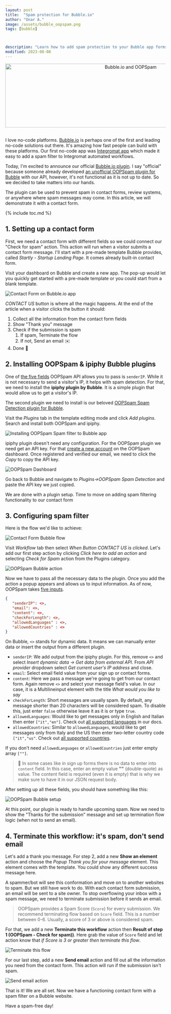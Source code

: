 ```yaml
---
layout: post
title:  "Spam protection for Bubble.io"
author: "Onar A."
image: /assets/bubble_oopspam.png
tags: [bubble]



description: "Learn how to add spam protection to your Bubble app forms."
modified: 2023-08-08
---
```

<center>
<a href="https://bubble.io/plugin/oopspam-spam-detection-1582908608700x936823858020745200">
<img width="772" style="height: 200px;object-fit: cover;" alt="Bubble.io and OOPSpam" src="/blog/assets/bubble_oopspam.png">
</a>
</center>
<br/>

I love no-code platforms. [Bubble.io](https://bubble.io) is perhaps one of the first and leading no-code solutions out there. It's amazing how fast people can build with these platforms. Our first no-code app was [Integromat app](https://www.integromat.com/en/integrations/oopspam-anti-spam) which made it easy to add a spam filter to Integromat automated workflows.

Today, I'm excited to announce our official [Bubble.io plugin](https://bubble.io/plugin/oopspam-spam-detection-1582908608700x936823858020745200). I say "official" because someone already developed [an unofficial OOPSpam plugin for Bubble](https://bubble.io/plugin/spam-detector-1554559198145x811832585896591400) with our API, however, it's not functional as it is not up to date. So we decided to take matters into our hands.

The plugin can be used to prevent spam in contact forms, review systems, or anywhere where spam messages may come. In this article, we will demonstrate it with a contact form.

{% include toc.md %}

## 1. Setting up a contact form

First, we need a contact form with different fields so we could connect our "Check for spam" action. This action will run when a visitor submits a contact form message. I'll start with a pre-made template Bubble provides, called *Startly - Startup Landing Page*. It comes already built-in contact form.

Visit your dashboard on Bubble and create a new app. The pop-up would let you quickly get started with a pre-made template or you could start from a blank template.

![Contact Form on Bubble.io app](/blog/assets/posts/bubbleio-oopspam/cf.png "Contact Form on Bubble.io app")

*CONTACT US* button is where all the magic happens. At the end of the article when a visitor clicks the button it should:

1. Collect all the information from the contact form fields
2. Show "Thank you" message
3. Check if the submission is spam
    1. If spam, Terminate the flow
    2. If not, Send an email ✉️
4. Done 🎉

## 2. Installing OOPSpam & ipiphy Bubble plugins

One of [the five fields](https://www.oopspam.com/docs/#request-body-parameters) OOPSpam API allows you to pass is ```senderIP```.  While it is not necessary to send a visitor's IP, it helps with spam detection. For that, we need to install the **ipiphy plugin by Bubble**. It is a simple plugin that would allow us to get a visitor's IP.

The second plugin we need to install is our beloved [OOPSpam Spam Detection plugin for Bubble](https://bubble.io/plugin/oopspam-spam-detection-1582908608700x936823858020745200).

Visit the *Plugins* tab in the template editing mode and click *Add plugins*. Search and install both OOPSpam and ipiphy.

![Installing OOPSpam Spam filter to Bubble app](/blog/assets/posts/bubbleio-oopspam/oopspam-plugin.png "Installing OOPSpam Spam filter to Bubble app")

ipiphy plugin doesn't need any configuration. For the OOPSpam plugin we need get an API key. For that [create a new account](https://app.oopspam.com/Identity/Account/Register) on the OOPSpam dashboard. Once registered and verified our email, we need to click the *Copy* to copy the API key.

![OOPSpam Dashboard](/blog/assets/posts/bubbleio-oopspam/oopspam-dash.png "OOPSpam Dashboard")

Go back to Bubble and navigate to *Plugins->OOPSpam Spam Detection* and paste the API key we just copied.

We are done with a plugin setup. Time to move on adding spam filtering functionality to our contact form

## 3. Configuring spam filter

Here is the flow we'd like to achieve:

![Contact Form Bubble flow](/blog/assets/posts/bubbleio-oopspam/Bubble_io_plugin.png "Contact Form Bubble flow")

Visit *Workflow* tab then select *When Button CONTACT US is clicked*. Let's add our first step action by clicking *Click here to add an action* and selecting *Check for Spam* action from the Plugins category.

![OOPSpam Bubble action](/blog/assets/posts/bubbleio-oopspam/oopspam-action.png "OOPSpam Bubble action")

Now we have to pass all the necessary data to the plugin. Once you add the action a popup appears and allows us to input information. As of now, OOPSpam takes [five inputs](https://www.oopspam.com/docs/#request-body-parameters).

```json
{
   "senderIP": <>,
   "email": <>,
   "content": <>,
   "checkForLength": <>,
   "allowedLanguages" : <>,
   "allowedCountries" : <>
}
```

On Bubble, ```<>``` stands for dynamic data. It means we can manually enter data or insert the output from a different plugin.

- ```senderIP```: We add output from the ipiphy plugin. For this, remove ```<>``` and select *Insert dynamic data -> Get data from external API*. From *API provider* dropdown select *Get current user's IP address* and close.
- ```email```: Select email field value from your sign up or contact forms.
- ```content```: Here we pass a message we're going to get from our contact form. Again remove ```<>``` and select your message field's value. In our case, it is a Multilineinput element with the title *What would you like to say*
- ```checkForLength```: Short messages are usually spam. By default, any message shorter than 20 characters will be considered spam. To disable this, just enter ```false``` otherwise leave it as it is or type ```true```.
- ```allowedLanguages```: Would like to get messages only in English and Italian then enter ```["it","en"]```. Check out [all supported languages](https://www.oopspam.com/docs/#request-body-parameters) in our docs. 
- ```allowedCountries```: Similar to ```allowedLanguages```, would like to get messages only from Italy and the US then enter two-letter country code ```["it","us"```. Check out [all supported countries](https://en.wikipedia.org/wiki/ISO_3166-1_alpha-2#Officially_assigned_code_elements).

If you don't need ```allowedLanguages``` or ```allowedCountries``` just enter empty array ```[""]```.

> 🚨 In some cases like in sign up forms there is no data to enter into `content` field. In this case, enter an empty value **""** (double-quote) as value. The content field is required (even it is empty) that is why we make sure to have it in our JSON request body.

After setting up all these fields, you should have something like this:

![OOPSpam Bubble setup](/blog/assets/posts/bubbleio-oopspam/oopspam-bubblesetup.png "OOPSpam Bubble setup")

At this point, our plugin is ready to handle upcoming spam. Now we need to show the "Thanks for the submission" message and set up termination flow logic (when not to send an email).

## 4. Terminate this workflow: it's spam, don't send email

Let's add a thank you message. For step 2, add a new **Show an element** action and choose the *Popup Thank you for your message* element. This element comes with the template. You could show any different success message here.

A spammer/bot will see this conformation and move on to another websites to spam. But we still have work to do. With each contact form submission, an email will be sent to a site owner. To stop overflowing your inbox with a spam message, we need to terminate submission before it sends an email.

> OOPSpam provides a Spam Score (```Score```) for every submission. We recommend terminating flow based on ```Score``` field. This is a number between 0-6. Usually, a score of 3 or above is considered spam.

For that, we add a new **Terminate this workflow** action then **Result of step 1 (OOPSpam - Check for spam))**. Here grab the value of ```Score``` field and let action know that *if Score is 3 or greater then terminate this flow*.

![Terminate this flow](/blog/assets/posts/bubbleio-oopspam/oopspam-terminateflow.png "Terminate this flow")

For our last step, add a new **Send email** action and fill out all the information you need from the contact form. This action will run if the submission isn't spam.

![Send email action](/blog/assets/posts/bubbleio-oopspam/oopspam-sendemail.png "Send email action")

That is it! We are all set. Now we have a functioning contact form with a spam filter on a Bubble website.

Have a spam-free day!
